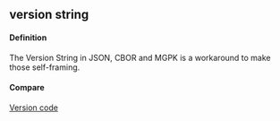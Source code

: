 ## version string

<h4>Definition</h4><p>The Version String in JSON, CBOR and MGPK is a workaround to make those self-framing.</p><h4>Compare</h4><p><a href="version-code">Version code</a></p>

